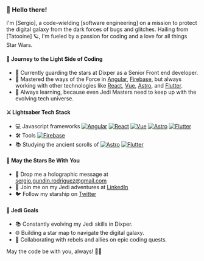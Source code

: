 ### 👋 Hello there!

I'm [Sergio], a code-wielding [software engineering] on a mission to protect the digital galaxy from the dark forces of bugs and glitches. Hailing from [Tatooine] 🪐, I'm fueled by a passion for coding and a love for all things Star Wars.

#### 🌌 Journey to the Light Side of Coding

- 🚀 Currently guarding the stars at Dixper as a Senior Front end developer.
- 🔧 Mastered the ways of the Force in [Angular](https://angular.io/), [Firebase](https://firebase.google.com/), but always working with other technologies like [React](https://reactjs.org/), [Vue](https://vuejs.org/), [Astro](https://astro.build/), and [Flutter](https://flutter.dev/).
- 🌱 Always learning, because even Jedi Masters need to keep up with the evolving tech universe.

#### ⚔️ Lightsaber Tech Stack

- 💻 Javascript frameworks  [![Angular](https://img.shields.io/badge/Angular-%23DD0031.svg?&style=for-the-badge&logo=angular&logoColor=white)](https://angular.io/) [![React](https://img.shields.io/badge/React-%2320232A.svg?&style=for-the-badge&logo=react&logoColor=%2361DAFB)](https://reactjs.org/) [![Vue](https://img.shields.io/badge/Vue.js-%234FC08D.svg?&style=for-the-badge&logo=vue.js&logoColor=white)](https://vuejs.org/) [![Astro](https://img.shields.io/badge/Astro-%23212121.svg?&style=for-the-badge&logo=astro)](https://astro.build/) [![Flutter](https://img.shields.io/badge/Flutter-%2302569B.svg?&style=for-the-badge&logo=flutter&logoColor=white)](https://flutter.dev/)
- 🛠️ Tools  [![Firebase](https://img.shields.io/badge/Firebase-%23039BE5.svg?&style=for-the-badge&logo=firebase)](https://firebase.google.com/) 
- 📚 Studying the ancient scrolls of  [![Astro](https://img.shields.io/badge/Astro-%23212121.svg?&style=for-the-badge&logo=astro)](https://astro.build/) [![Flutter](https://img.shields.io/badge/Flutter-%2302569B.svg?&style=for-the-badge&logo=flutter&logoColor=white)](https://flutter.dev/)

#### 🌟 May the Stars Be With You

- 📧 Drop me a holographic message at sergio.gundin.rodriguez@gmail.com
- 💬 Join me on my Jedi adventures at [LinkedIn](https://www.linkedin.com/in/sergio-rodríguez-gundin-435a6713b)
- 🐦 Follow my starship on [Twitter](https://twitter.com/SergioRG92)

#### 🌌 Jedi Goals

- 📚 Constantly evolving my Jedi skills in Dixper.
- 🌐 Building a star map to navigate the digital galaxy.
- 🔗 Collaborating with rebels and allies on epic coding quests.

May the code be with you, always! 🚀✨
